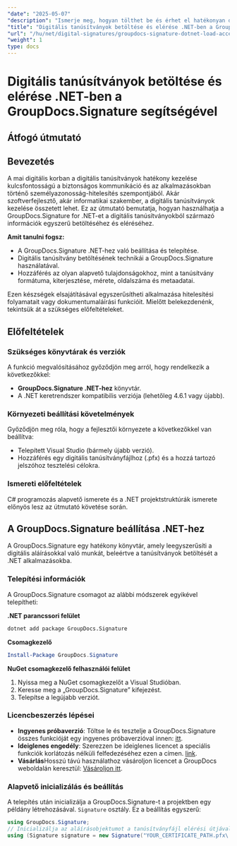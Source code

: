 ```yaml
---
"date": "2025-05-07"
"description": "Ismerje meg, hogyan tölthet be és érhet el hatékonyan digitális tanúsítványokat a GroupDocs.Signature for .NET segítségével. Fejlessze alkalmazása biztonsági funkcióit ezzel a lépésről lépésre bemutató útmutatóval."
"title": "Digitális tanúsítványok betöltése és elérése .NET-ben a GroupDocs.Signature segítségével – Átfogó útmutató"
"url": "/hu/net/digital-signatures/groupdocs-signature-dotnet-load-access-digital-certificates/"
"weight": 1
type: docs
---
```

# Digitális tanúsítványok betöltése és elérése .NET-ben a GroupDocs.Signature segítségével
## Átfogó útmutató

## Bevezetés
A mai digitális korban a digitális tanúsítványok hatékony kezelése kulcsfontosságú a biztonságos kommunikáció és az alkalmazásokban történő személyazonosság-hitelesítés szempontjából. Akár szoftverfejlesztő, akár informatikai szakember, a digitális tanúsítványok kezelése összetett lehet. Ez az útmutató bemutatja, hogyan használhatja a GroupDocs.Signature for .NET-et a digitális tanúsítványokból származó információk egyszerű betöltéséhez és eléréséhez.

**Amit tanulni fogsz:**
- A GroupDocs.Signature .NET-hez való beállítása és telepítése.
- Digitális tanúsítvány betöltésének technikái a GroupDocs.Signature használatával.
- Hozzáférés az olyan alapvető tulajdonságokhoz, mint a tanúsítvány formátuma, kiterjesztése, mérete, oldalszáma és metaadatai.

Ezen készségek elsajátításával egyszerűsítheti alkalmazása hitelesítési folyamatait vagy dokumentumaláírási funkcióit. Mielőtt belekezdenénk, tekintsük át a szükséges előfeltételeket.

## Előfeltételek
### Szükséges könyvtárak és verziók
A funkció megvalósításához győződjön meg arról, hogy rendelkezik a következőkkel:
- **GroupDocs.Signature .NET-hez** könyvtár.
- A .NET keretrendszer kompatibilis verziója (lehetőleg 4.6.1 vagy újabb).

### Környezeti beállítási követelmények
Győződjön meg róla, hogy a fejlesztői környezete a következőkkel van beállítva:
- Telepített Visual Studio (bármely újabb verzió).
- Hozzáférés egy digitális tanúsítványfájlhoz (.pfx) és a hozzá tartozó jelszóhoz tesztelési célokra.

### Ismereti előfeltételek
C# programozás alapvető ismerete és a .NET projektstruktúrák ismerete előnyös lesz az útmutató követése során. 

## A GroupDocs.Signature beállítása .NET-hez
A GroupDocs.Signature egy hatékony könyvtár, amely leegyszerűsíti a digitális aláírásokkal való munkát, beleértve a tanúsítványok betöltését a .NET alkalmazásokba.

### Telepítési információk
A GroupDocs.Signature csomagot az alábbi módszerek egyikével telepítheti:

**.NET parancssori felület**
```bash
dotnet add package GroupDocs.Signature
```

**Csomagkezelő**
```powershell
Install-Package GroupDocs.Signature
```

**NuGet csomagkezelő felhasználói felület**
1. Nyissa meg a NuGet csomagkezelőt a Visual Studióban.
2. Keresse meg a „GroupDocs.Signature” kifejezést.
3. Telepítse a legújabb verziót.

### Licencbeszerzés lépései
- **Ingyenes próbaverzió**: Töltse le és tesztelje a GroupDocs.Signature összes funkcióját egy ingyenes próbaverzióval innen: [itt](https://releases.groupdocs.com/signature/net/).
- **Ideiglenes engedély**: Szerezzen be ideiglenes licencet a speciális funkciók korlátozás nélküli felfedezéséhez ezen a címen. [link](https://purchase.groupdocs.com/temporary-license/).
- **Vásárlás**Hosszú távú használathoz vásároljon licencet a GroupDocs weboldalán keresztül: [Vásároljon itt](https://purchase.groupdocs.com/buy).

### Alapvető inicializálás és beállítás
A telepítés után inicializálja a GroupDocs.Signature-t a projektben egy példány létrehozásával. `Signature` osztály. Ez a beállítás egyszerű:

```csharp
using GroupDocs.Signature;
// Inicializálja az aláírásobjektumot a tanúsítványfájl elérési útjával.
using (Signature signature = new Signature("YOUR_CERTIFICATE_PATH.pfx\